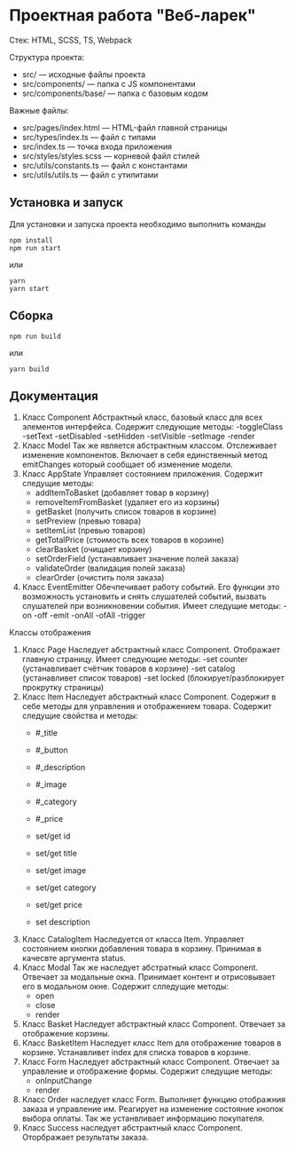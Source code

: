 # Проектная работа "Веб-ларек"

Стек: HTML, SCSS, TS, Webpack

Структура проекта:
- src/ — исходные файлы проекта
- src/components/ — папка с JS компонентами
- src/components/base/ — папка с базовым кодом

Важные файлы:
- src/pages/index.html — HTML-файл главной страницы
- src/types/index.ts — файл с типами
- src/index.ts — точка входа приложения
- src/styles/styles.scss — корневой файл стилей
- src/utils/constants.ts — файл с константами
- src/utils/utils.ts — файл с утилитами

## Установка и запуск
Для установки и запуска проекта необходимо выполнить команды

```
npm install
npm run start
```

или

```
yarn
yarn start
```
## Сборка

```
npm run build
```

или

```
yarn build
```

## Документация

1. Класс Component
   Абстрактный класс, базовый класс для всех элементов интерфейса. Содержит следующие методы:
   -toggleClass
   -setText
   -setDisabled
   -setHidden
   -setVisible
   -setImage
   -render
2. Класс Model
   Так же является абстрактным классом. Отслеживает изменение компонентов. Включает в себя единственный метод emitChanges который сообщает об изменение модели.
3. Класс AppState
   Управляет состоянием приложения. Содержит следущие методы:
   - addItemToBasket (добавляет товар в корзину)
   - removeItemFromBasket (удаляет его из корзины)
   - getBasket (получить список товаров в корзине)
   - setPreview (превью товара)
   - setItemList (превью товаров)
   - getTotalPrice (стоимость всех товаров в корзине)
   - clearBasket (очищает корзину)
   - setOrderField (устанавливает значение полей заказа)
   - validateOrder (валидация полей заказа)
   - clearOrder (очистить поля заказа)
4. Класс EventEmitter
   Обечпечивает работу событий. Его функции это возможность установить и снять слушателей событий, вызвать слушателей при возникновении события. Имеет следущие методы:
   -on
   -off
   -emit
   -onAll
   -ofAll
   -trigger


Классы отображения

1. Класс Page
   Наследует абстрактный класс Component. Отображает главную страницу. Имеет следующие методы:
   -set counter (устанавливает счётчик товаров в корзине)
   -set catalog (устанавливет список товаров)
   -set locked (блокирует/разблокирует прокрутку страницы)
2. Класс Item
   Наследует абстрактный класс Component. Содержит в себе методы для управления и отображением товара. Содержит следущие свойства и методы:
   - #_title
   - #_button
   - #_description
   - #_image
   - #_category
   - #_price

   - set/get id
   - set/get title
   - set/get image
   - set/get category
   - set/get price
   - set description
3. Класс CatalogItem
   Наследуется от класса Item. Управляет состоянием кнопки добавления товара в корзину. Принимая в качесвте аргумента status.
4. Класс Modal
   Так же наследует абстратный класс Component. Отвечает за модальные окна. Принимает контент и отрисовывает его в модальном окне. Содержит слледущие методы:
   - open
   - close
   - render
5. Класс Basket
   Наследует абстрактный класс Component. Отвечает за отображение корзины.
6. Класс BasketItem
   Наследует класс Item для отображение товаров в корзине. Устанавливет index для списка товаров в корзине.
7. Класс Form
   Наследует абстрактный класс Component. Отвечает за управление и отображение формы. Содержит следущие методы:
   - onInputChange
   - render
8. Класс Order наследует класс Form. Выполняет функцию отображния заказа и управление им. Реагирует на изменение состояние кнопок выбора оплаты. Так же устанвливает информацию покупателя.
9. Класс Success наследует абстрактный класс Component. Оторбражает результаты заказа. 
   
